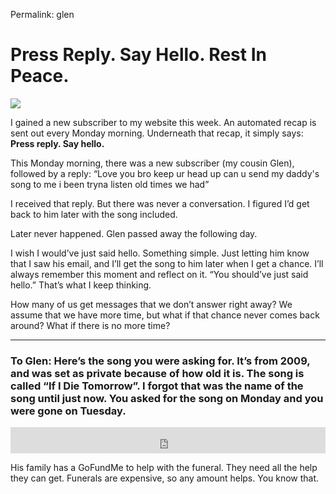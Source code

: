 
Permalink: glen

# Press Reply. Say Hello. Rest In Peace.

![][image-1]

I gained a new subscriber to my website this week. An automated recap is sent out every Monday morning. Underneath that recap, it simply says: **Press reply. Say hello.**

This Monday morning, there was a new subscriber (my cousin Glen), followed by a reply: “Love you bro keep ur head up can u send my daddy's song to me i been tryna listen old times we had”

I received that reply. But there was never a conversation. I figured I’d get back to him later with the song included.

Later never happened. Glen passed away the following day. 

I wish I would’ve just said hello. Something simple. Just letting him know that I saw his email, and I’ll get the song to him later when I get a chance. I’ll always remember this moment and reflect on it. “You should’ve just said hello.” That’s what I keep thinking.

How many of us get messages that we don’t answer right away? We assume that we have more time, but what if that chance never comes back around? What if there is no more time?

---- 

### To Glen: Here’s the song you were asking for. It’s from 2009, and was set as private because of how old it is. The song is called “If I Die Tomorrow”. I forgot that was the name of the song until just now. You asked for the song on Monday and you were gone on Tuesday.

<iframe style="border: 0; width: 100%; height: 42px;" src="https://bandcamp.com/EmbeddedPlayer/album=3848718587/size=small/bgcol=ffffff/linkcol=333333/artwork=none/track=3039566397/transparent=true/" seamless><a href="http://nashp.bandcamp.com/album/the-great-escape">The Great Escape by nashp</a></iframe>

His family has a GoFundMe to help with the funeral. They need all the help they can get. Funerals are expensive, so any amount helps. You know that.

<center><div class="gfm-embed" data-url="https://www.gofundme.com/f/7q5bu-funeral-expenses/widget/medium"></div><script defer src="https://www.gofundme.com/static/js/embed.js"></script></center>

[image-1]:	https://i.imgur.com/5KMksUX.jpg